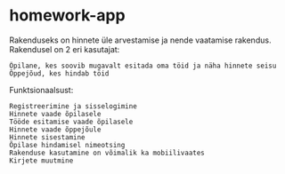 # homework-app
Rakenduseks on hinnete üle arvestamise ja nende vaatamise rakendus. Rakendusel on 2 eri kasutajat:

    Õpilane, kes soovib mugavalt esitada oma töid ja näha hinnete seisu
    Õppejõud, kes hindab töid

Funktsionaalsust:

    Registreerimine ja sisselogimine
    Hinnete vaade õpilasele
    Tööde esitamise vaade õpilasele
    Hinnete vaade õppejõule
    Hinnete sisestamine
    Õpilase hindamisel nimeotsing
    Rakenduse kasutamine on võimalik ka mobiilivaates
    Kirjete muutmine 
